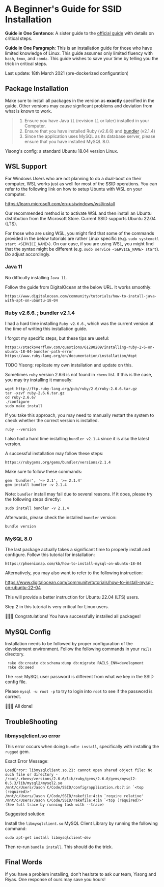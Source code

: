 # A Beginner's Guide for SSID Installation

**Guide in One Sentence**: A sister guide to the [official guide](https://github.com/WING-NUS/SSID/blob/master/README.md) with details on critical steps.

**Guide in One Paragraph**: This is an installation guide for those who have limited knowledge of Linux. This guide assumes only limited fluency with `bash`,  `tmux`, and `conda`.  This guide wishes to save your time by telling you the trick in critical steps. 

Last update: 18th March 2021 (pre-dockerized configuration)

## Package Installation

Make sure to install all packages in the version as **exactly** specified in the guide.  Other versions may cause signficant problems and deviation from what is known to work.

> 1. Ensure you have Java `11` (revision `11` or later) installed in your Computer.
> 2. Ensure that you have installed Ruby (v2.6.6) and [bundler](https://rubygems.org/gems/bundler/versions/2.1.4) (v2.1.4)
> 3. Since the application uses MySQL as its database server, please ensure that you have installed MySQL 8.0.


Yisong's config: a standard Ubuntu 18.04 version Linux.

## WSL Support

For Windows Users who are not planning to do a dual-boot on their computer, WSL works just as well for most of the SSID operations. You can refer to the following link on how to setup Ubuntu with WSL on your computer.

https://learn.microsoft.com/en-us/windows/wsl/install

Our recommended method is to activate WSL and then install an Ubuntu distribution from the Microsoft Store. Current SSID supports Ubuntu 22.04 (LTS).

For those who are using WSL, you might find that some of the commands provided in the below tutorials are rather Linux specific (e.g. `sudo systemctl start <SERVICE_NAME>`). On our case, if you are using WSL, you might find that the syntax might be different (e.g. `sudo service <SERVICE_NAME> start`). Do adjust accordingly.

### Java 11

No difficulty installing `Java 11`. 

Follow the guide from DigitalOcean at the below URL.  It works smoothly:

```
https://www.digitalocean.com/community/tutorials/how-to-install-java-with-apt-on-ubuntu-18-04
```

### Ruby v2.6.6. ; bundler v2.1.4

I had a hard time installing `Ruby v2.6.6`., which was the current version at the time of writing this installation guide. 

I forgot my specific steps, but these tips are useful:

```
https://stackoverflow.com/questions/61290209/installing-ruby-2-6-on-ubuntu-18-04-bundler-path-error
https://www.ruby-lang.org/en/documentation/installation/#apt
```

TODO Yisong: replicate my own installation and update on this. 

Sometimes `ruby` version 2.6.6 is not found in `rbenv` list.  If this is the case, you may try installing it manually:
```
wget http://ftp.ruby-lang.org/pub/ruby/2.6/ruby-2.6.6.tar.gz
tar -xzvf ruby-2.6.6.tar.gz
cd ruby-2.6.6/
./configure
sudo make install
```

If you take this approach, you may need to manually restart the system to check whether the correct version is installed.

```
ruby --version
```

I also had a hard time installing `bundler v2.1.4` since it is also the latest version. 

A successful installation may follow these steps:

```
https://rubygems.org/gems/bundler/versions/2.1.4
```

Make sure to follow these commands:

```
gem 'bundler', '~> 2.1', '>= 2.1.4'
gem install bundler -v 2.1.4
```

Note: `bundler` install may fail due to several reasons. If it does, please try the following steps directly:

```
sudo install bundler -v 2.1.4
```

Afterwards, please check the installed `bundler` version:

```
bundle version
```

### MySQL 8.0

The last package actually takes a significant time to properly install and configure. Follow this tutorial for installation:

```
https://phoenixnap.com/kb/how-to-install-mysql-on-ubuntu-18-04
```

Alternatively, you may also want to refer to the following instruction:

https://www.digitalocean.com/community/tutorials/how-to-install-mysql-on-ubuntu-22-04

This will provide a better instruction for Ubuntu 22.04 (LTS) users.


Step 2 in this tutorial is very critical for Linux users. 

🎉🎉🎉 Congratulations! You have successfully installed all packages!

## MySQL Config

Installation needs to be followed by proper configuration of the development environment.  Follow the following commands in your `rails` directory.

```
 rake db:create db:schema:dump db:migrate RAILS_ENV=development
 rake db:seed
```

The `root` MySQL user password is different from what we key in the SSID config file.

Please `mysql -u root -p` to try to login into `root` to see if the password is correct. 

🎉🎉🎉 All done!

## TroubleShooting

###

### libmysqlclient.so error

This error occurs when doing `bundle install`, specifically with installing the `rugged` gem.

Exact Error Message:

```
LoadError: libmysqlclient.so.21: cannot open shared object file: No such file or directory - /root/.rbenv/versions/2.6.6/lib/ruby/gems/2.6.0/gems/mysql2-0.5.3/lib/mysql2/mysql2.so
/mnt/c/Users/Jason C/Code/SSID/config/application.rb:7:in `<top (required)>'
/mnt/c/Users/Jason C/Code/SSID/rakefile:4:in `require_relative'
/mnt/c/Users/Jason C/Code/SSID/rakefile:4:in `<top (required)>'
(See full trace by running task with --trace)
```

Suggested solution:

Install the `libmysqlclient.so` MySQL Client Library by running the following command:

```
sudo apt-get install libmysqlclient-dev
```

Then re-run `bundle install`. This should do the trick.

## Final Words

If you have a problem installing, don't hesitate to ask our team, Yisong and Riyas. One response of ours may save you hours!

